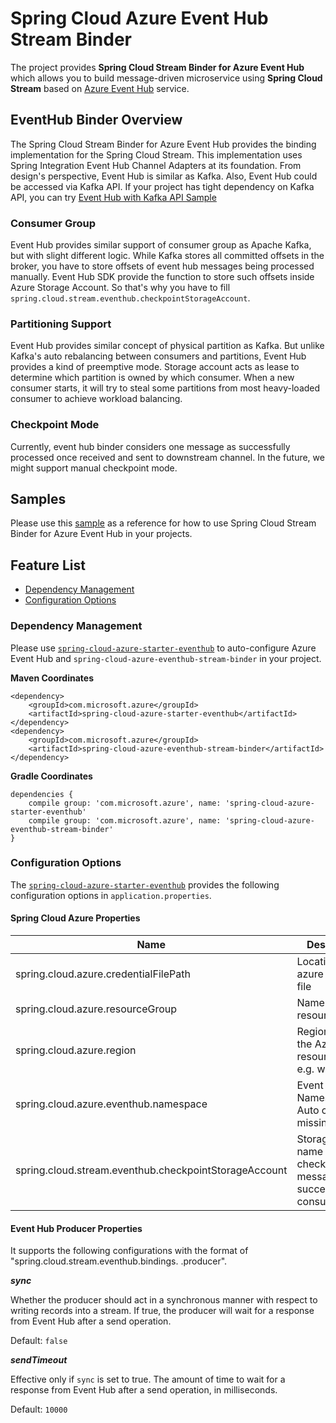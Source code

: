 # Spring Cloud Azure Event Hub Stream Binder

The project provides **Spring Cloud Stream Binder for Azure Event Hub** which allows you to build message-driven 
microservice using **Spring Cloud Stream** based on [Azure Event Hub](https://azure.microsoft.com/en-us/services/event-hubs/) service.

## EventHub Binder Overview

The Spring Cloud Stream Binder for Azure Event Hub provides the binding implementation for the Spring Cloud Stream.
This implementation uses Spring Integration Event Hub Channel Adapters at its foundation. From design's perspective, 
Event Hub is similar as Kafka. Also, Event Hub could be accessed via Kafka API. If your project has tight dependency 
on Kafka API, you can try [Event Hub with Kafka API Sample](../spring-cloud-azure-samples/spring-cloud-azure-eventhub-kafka-sample/)

### Consumer Group

Event Hub provides similar support of consumer group as Apache Kafka, but with slight different logic. While Kafka 
stores all committed offsets in the broker, you have to store offsets of event hub messages 
being processed manually. Event Hub SDK provide the function to store such offsets inside Azure Storage Account. So 
that's why you have to fill `spring.cloud.stream.eventhub.checkpointStorageAccount`.

### Partitioning Support

Event Hub provides similar concept of physical partition as Kafka. But unlike Kafka's auto rebalancing between 
consumers and partitions, Event Hub provides a kind of preemptive mode. Storage account acts as lease to 
determine which partition is owned by which consumer. When a new consumer starts, it will try to steal some partitions 
from most heavy-loaded consumer to achieve workload balancing.

### Checkpoint Mode

Currently, event hub binder considers one message as successfully processed once received and sent to downstream
 channel. In the future, we might support manual checkpoint mode.

## Samples 

Please use this [sample](../spring-cloud-azure-samples/spring-cloud-azure-eventhub-binder-sample/) as a reference for how to use Spring Cloud Stream Binder for Azure Event Hub in your projects. 

## Feature List 

- [Dependency Management](#dependency-management)
- [Configuration Options](#configuration-options)

### Dependency Management

Please use [`spring-cloud-azure-starter-eventhub`](spring-cloud-azure-starters/spring-cloud-azure-starter-eventhub/) to auto-configure Azure Event Hub and `spring-cloud-azure-eventhub-stream-binder` in your project. 

**Maven Coordinates** 
```
<dependency>
    <groupId>com.microsoft.azure</groupId>
    <artifactId>spring-cloud-azure-starter-eventhub</artifactId>
</dependency>
<dependency>
    <groupId>com.microsoft.azure</groupId>
    <artifactId>spring-cloud-azure-eventhub-stream-binder</artifactId>
</dependency>

```
**Gradle Coordinates** 
```
dependencies {
    compile group: 'com.microsoft.azure', name: 'spring-cloud-azure-starter-eventhub'
    compile group: 'com.microsoft.azure', name: 'spring-cloud-azure-eventhub-stream-binder'
}
```

### Configuration Options 

The [`spring-cloud-azure-starter-eventhub`](spring-cloud-azure-starters/spring-cloud-azure-starter-eventhub/) provides the following configuration options in `application.properties`.

#### Spring Cloud Azure Properties ####

Name | Description | Required | Default 
---|---|---|---
 spring.cloud.azure.credentialFilePath | Location of azure credential file | Yes | 
 spring.cloud.azure.resourceGroup | Name of Azure resource group | Yes | 
 spring.cloud.azure.region | Region name of the Azure resource group, e.g. westus | Yes | 
 spring.cloud.azure.eventhub.namespace | Event Hub Namespace. Auto creating if missing | Yes |
 spring.cloud.stream.eventhub.checkpointStorageAccount | StorageAccount name for checkpoint message successfully consumed | Yes

 #### Event Hub Producer Properties ####

 It supports the following configurations with the format of "spring.cloud.stream.eventhub.bindings.<channelName>
 .producer".
 
 **_sync_**
 
 Whether the producer should act in a synchronous manner with respect to writing records into a stream. If true, the 
 producer will wait for a response from Event Hub after a send operation.

 Default: `false`

  **_sendTimeout_**

 Effective only if `sync` is set to true. The amount of time to wait for a response from Event Hub after a send operation, in milliseconds.

 Default: `10000`
 
